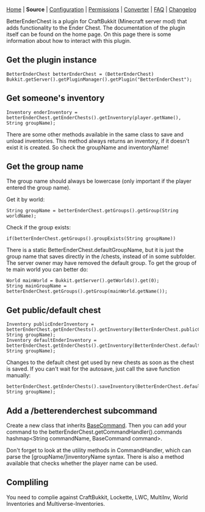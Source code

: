 [Home](http://dev.bukkit.org/server-mods/ender-chest/) |
**Source** | 
[Configuration](http://dev.bukkit.org/server-mods/ender-chest/pages/reference/config-file/) | 
[Permissions](http://dev.bukkit.org/server-mods/ender-chest/pages/reference/permissions/) |
[Converter](http://dev.bukkit.org/server-mods/ender-chest/pages/reference/converter/) |
[FAQ](http://dev.bukkit.org/server-mods/ender-chest/pages/reference/frequently-asked-questions/) | 
[Changelog](http://dev.bukkit.org/server-mods/ender-chest/pages/reference/changelog/)

BetterEnderChest is a plugin for CraftBukkit (Minecraft server mod) that adds functionality to the Ender Chest. The documentation of the plugin itself can be found on the home page. On this page there is some information about how to interact with this plugin.

## Get the plugin instance

    BetterEnderChest betterEnderChest = (BetterEnderChest) Bukkit.getServer().getPluginManager().getPlugin("BetterEnderChest");

## Get someone's inventory

    Inventory enderInventory = betterEnderChest.getEnderChests().getInventory(player.getName(), String groupName);

There are some other methods available in the same class to save and unload inventories. This method always returns an inventory, if it doesn't exist it is created. So check the groupName and inventoryName!

## Get the group name

The group name should always be lowercase (only important if the player entered the group name).

Get it by world:

    String groupName = betterEnderChest.getGroups().getGroup(String worldName);

Check if the group exists:

    if(betterEnderChest.getGroups().groupExists(String groupName))

There is a static BetterEnderChest.defaultGroupName, but it is just the group name that saves directly in the /chests, instead of in some subfolder. The server owner may have removed the default group. To get the group of te main world you can better do:

    World mainWorld = Bukkit.getServer().getWorlds().get(0);
    String mainGroupName = betterEnderChest.getGroups().getGroup(mainWorld.getName());

## Get public/default chest
    Inventory publicEnderInventory = betterEnderChest.getEnderChests().getInventory(BetterEnderChest.publicChestName, String groupName);
    Inventory defaultEnderInventory = betterEnderChest.getEnderChests().getInventory(BetterEnderChest.defaultChestName, String groupName);

Changes to the default chest get used by new chests as soon as the chest is saved. If you can't wait for the autosave, just call the save function manually:

    betterEnderChest.getEnderChests().saveInventory(BetterEnderChest.defaultChestName, String groupName);

## Add a /betterenderchest subcommand
Create a new class that inherits [BaseCommand](https://github.com/rutgerkok/BetterEnderChest/blob/master/src/nl/rutgerkok/BetterEnderChest/commands/BaseCommand.java). Then  you can add your command to the betterEnderChest.getCommandHandler().commands hashmap<String commandName, BaseCommand command>.

Don't forget to look at the utility methods in CommandHandler, which can parse the [groupName/]inventoryName syntax. There is also a method available that checks whether the player name can be used.

## Compliling

You need to complie against CraftBukkit, Lockette, LWC, MultiInv, World Inventories and Multiverse-Inventories.
